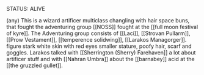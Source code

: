 STATUS: ALIVE

(any) This is a wizard artificer multiclass changling with hair space buns, that fought the adventuring group [[NOSS]] fought at the [[full moon festival of kyre]]. The Adventuring group consists of [[Laci]], [[Strovan Pullarm]], [[Prow Vestament]], [[temperence solidwing]], [[Larakos Managorger]]. figure stark white skin with red eyes smaller stature, poofy hair, scarf and goggles. Larakos talked with [[Sherrington (Sherry) Farehaven]] a lot about artificer stuff and with [[Nahran Umbra]] about the [[barnabey]] acid at the [[the gruzzled gullet]].